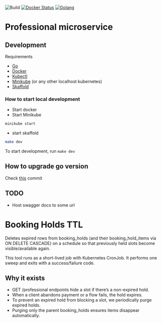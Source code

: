 ![Build](https://img.shields.io/github/actions/workflow/status/hulkdx/findprofessional-backend-pro/push.yaml?branch=main)
[![Docker Status](https://badgen.net/docker/size/hulkdx/ff-pro/v1/amd64?icon=docker&label=docker&url)](https://hub.docker.com/repository/docker/hulkdx/ff-pro)
[![Golang](https://img.shields.io/badge/golang-1.23.0-blue.svg?logo=go)](https://go.dev/)

# Professional microservice

## Development
Requirements
- [Go](https://go.dev)
- [Docker](https://docs.docker.com/get-docker/)
- [Kubectl](https://kubernetes.io/docs/tasks/tools/)
- [Minikube](https://minikube.sigs.k8s.io/docs/start/) (or any other localhost kubernetes)
- [Skaffold](https://skaffold.dev/docs/install/)

### How to start local development
- Start docker
- Start Minikube
```sh
minikube start
```
- start skaffold
```sh
make dev
```

To start development, run `make dev`

## How to upgrade go version
Check [this](https://github.com/hulkdx/findprofessional-backend-pro/commit/af66c3d722d3553ff01137072d7c5077471415a7) commit

## TODO
- Host swagger docs to some url

# Booking Holds TTL
Deletes expired rows from booking_holds (and their booking_hold_items via ON DELETE CASCADE) on a schedule so that previously held slots become visible/available again.

This tool runs as a short-lived job with Kubernetes CronJob. It performs one sweep and exits with a success/failure code.

## Why it exists
- GET /professional endpoints hide a slot if there’s a non-expired hold.
- When a client abandons payment or a flow fails, the hold expires.
- To prevent an expired hold from blocking a slot, we periodically purge expired holds.
- Purging only the parent booking_holds ensures items disappear automatically.
